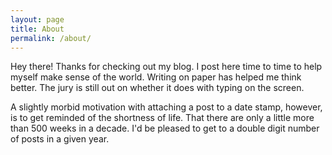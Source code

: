 ```yaml
---
layout: page
title: About
permalink: /about/
---
```


Hey there! Thanks for checking out my blog. I post here time to time to help myself make sense of the world. Writing on paper has helped me think better. The jury is still out on whether it does with typing on the screen.

A slightly morbid motivation with attaching a post to a date stamp, however, is to get reminded of the shortness of life. That there are only a little more than 500 weeks in a decade. I'd be pleased to get to a double digit number of posts in a given year.

